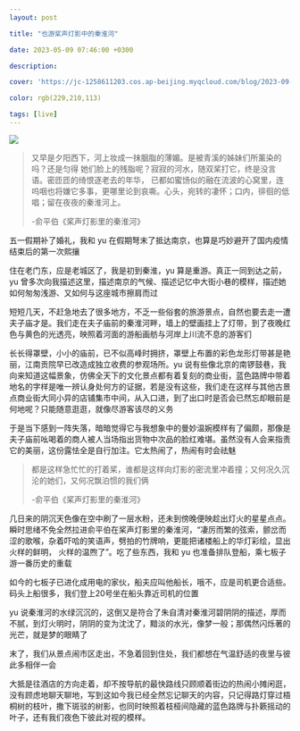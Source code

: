 ```yaml
---
layout: post

title: "也游桨声灯影中的秦淮河"

date: 2023-05-09 07:46:00 +0300

description:  

cover: 'https://jc-1258611203.cos.ap-beijing.myqcloud.com/blog/2023-09-26-361695711041_.pic_hd-1.jpg'

color: rgb(229,210,113)

tags: [live]
---
```


![](https://jc-1258611203.cos.ap-beijing.myqcloud.com/blog/2023-09-26-361695711041_.pic_hd-1.jpg)

> 又早是夕阳西下，河上妆成一抹胭脂的薄媚。是被青溪的姊妹们所薰染的吗？还是匀得 她们脸上的残脂呢？寂寂的河水，随双桨打它，终是没言语。密匝匝的绮恨逐老去的年华， 已都如蜜饧似的融在流波的心窝里，连呜咽也将嫌它多事，更哪里论到哀嘶。心头，宛转的凄怀；口内，徘徊的低唱；留在夜夜的秦淮河上。
>
> -俞平伯《桨声灯影里的秦淮河》

五一假期补了婚礼，我和 yu 在假期弩末了抵达南京，也算是巧妙避开了国内疫情结束后的第一次熙攘

住在老门东，应是老城区了，我是初到秦淮，yu 算是重游。真正一同到达之前，yu 曾多次向我描述这里，描述南京的气候、描述记忆中大街小巷的模样，描述她如何匆匆浅游、又如何与这座城市擦肩而过

短短几天，不赶急地去了很多地方，不乏一些俗套的旅游景点，自然也要去走一遭夫子庙才是。我们走在夫子庙前的秦淮河畔，墙上的壁画挂上了灯带，到了夜晚红色与黄色的光透亮，映照着河面的游船画舫与河岸上川流不息的游客们

长长得罩壁，小小的庙前，已不似高峰时拥挤，罩壁上布置的彩色龙形灯带甚是艳丽，江南贡院早已改造成独立收费的参观场所。yu 说有些像北京的南锣鼓巷，我向来知道这幅景象，仿佛全天下的文化景点都有着复刻的商业街，蓝色路牌中带着地名的字样是唯一辨认身处何方的证据，若是没有这些，我们走在这样与其他古景点商业街大同小异的店铺集市中间，从入口进，到了出口时是否会已然忘却眼前是何地呢？只能随意逛逛，就像尽游客该尽的义务

于是当下感到一阵失落，暗暗觉得它与我想象中的曼妙温婉模样有了偏颇，那像是夫子庙前吆喝着的商人被人当场指出货物中次品的脸红难堪。虽然没有人会来指责它的美丽，这份露怯全是自行加注。它太热闹了，热闹有时会祛魅

> 都是这样急忙忙的打着桨，谁都是这样向灯影的密流里冲着撞；又何况久沉沦的她们，又何况飘泊惯的我们俩 
>
> -俞平伯《桨声灯影里的秦淮河》

几日来的阴沉天色像在空中刷了一层水粉，还未到傍晚便映趁出灯火的星星点点。瞬时思绪不免全然拉进俞平伯在桨声灯影里的秦淮河，“凄厉而繁的弦索，颤岔而涩的歌喉，杂着吓哈的笑语声，劈拍的竹牌响，更能把诸楼船上的华灯彩绘，显出火样的鲜明， 火样的温煦了”。吃了些东西，我和 yu 也准备排队登船，乘七板子游一番历史的重载

如今的七板子已进化成用电的家伙，船夫应叫他船长，哦不，应是司机更合适些。码头上船很多，我们登上20号坐在船头靠近司机的位置

yu 说秦淮河的水绿沉沉的，这倒又是符合了朱自清对秦淮河碧阴阴的描述，厚而不腻，到灯火明时，阴阴的变为沈沈了，黯淡的水光，像梦一般；那偶然闪烁著的光芒，就是梦的眼睛了

末了，我们从景点闹市区走出，不急着回到住处，我们都想在气温舒适的夜里与彼此多相伴一会

大抵是往酒店的方向走着，却不按导航的最快路线只顾顺着街边的热闹小摊闲逛，没有顾虑地聊天聊地，写到这如今我已经全然忘记聊天的内容，只记得路灯穿过梧桐树的枝叶，撒下斑驳的树影，也同时映照着枝桠间隐藏的蓝色路牌与扑簌摇动的叶子，还有我们夜色下彼此对视的模样。